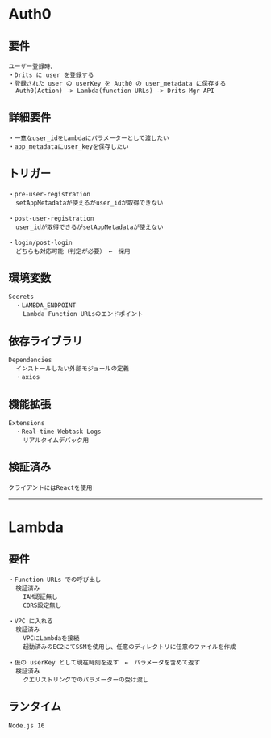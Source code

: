 # Auth0
  ## 要件
    ユーザー登録時、
    ・Drits に user を登録する
    ・登録された user の userKey を Auth0 の user_metadata に保存する
      Auth0(Action) -> Lambda(function URLs) -> Drits Mgr API

  ## 詳細要件
    ・一意なuser_idをLambdaにパラメーターとして渡したい
    ・app_metadataにuser_keyを保存したい

  ## トリガー
    ・pre-user-registration
      setAppMetadataが使えるがuser_idが取得できない

    ・post-user-registration
      user_idが取得できるがsetAppMetadataが使えない

    ・login/post-login
      どちらも対応可能（判定が必要）　←　採用
  
  ## 環境変数
    Secrets
      ・LAMBDA_ENDPOINT
        Lambda Function URLsのエンドポイント

  ## 依存ライブラリ
    Dependencies
      インストールしたい外部モジュールの定義
      ・axios

  ## 機能拡張
    Extensions
      ・Real-time Webtask Logs
        リアルタイムデバック用

  ## 検証済み
    クライアントにはReactを使用

***

# Lambda
  ## 要件
    ・Function URLs での呼び出し
      検証済み
        IAM認証無し
        CORS設定無し

    ・VPC に入れる
      検証済み
        VPCにLambdaを接続
        起動済みのEC2にてSSMを使用し、任意のディレクトリに任意のファイルを作成

    ・仮の userKey として現在時刻を返す　←　パラメータを含めて返す
      検証済み
        クエリストリングでのパラメーターの受け渡し

  ## ランタイム
    Node.js 16



